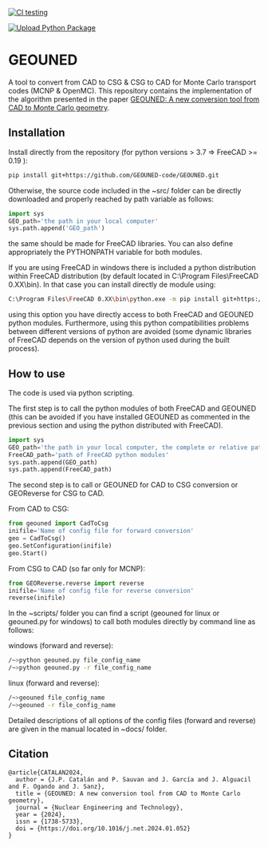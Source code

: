 [![CI testing](https://github.com/GEOUNED-org/GEOUNED/actions/workflows/ci.yml/badge.svg?branch=main)](https://github.com/GEOUNED-org/GEOUNED/actions/workflows/ci.yml)

[![Upload Python Package](https://github.com/GEOUNED-org/GEOUNED/actions/workflows/python-publish.yml/badge.svg)](https://github.com/GEOUNED-org/GEOUNED/actions/workflows/python-publish.yml)

# GEOUNED
A tool to convert from CAD to CSG & CSG to CAD for Monte Carlo transport codes (MCNP & OpenMC).
This repository contains the implementation of the algorithm presented in the paper [GEOUNED: A new conversion tool from CAD to Monte Carlo geometry](https://doi.org/10.1016/j.net.2024.01.052).

## Installation 

Install directly from the repository (for python versions > 3.7 => FreeCAD >= 0.19 ):

```bash
pip install git+https://github.com/GEOUNED-code/GEOUNED.git
```

Otherwise, the source code included in the ~src/ folder can be directly downloaded and properly reached by path variable as follows:

```python
import sys
GEO_path='the path in your local computer'
sys.path.append('GEO_path')
``` 

the same should be made for FreeCAD libraries. You can also define appropriately the PYTHONPATH variable for both modules. 

If you are using FreeCAD in windows there is included a python distribution within FreeCAD distribution (by default located in C:\Program Files\FreeCAD 0.XX\bin\).
In that case you can install directly de module using:

```bash
C:\Program Files\FreeCAD 0.XX\bin\python.exe -m pip install git+https://github.com/GEOUNED-code/GEOUNED.git
```
using this option you have directly access to both FreeCAD and GEOUNED python modules. 
Furthermore, using this python compatibilities problems between different versions of python are avoided (some dynamic libraries of FreeCAD depends on the version of python used during the built process). 

## How to use

The code is used via python scripting.  

The first step is to call the python modules of both FreeCAD and GEOUNED (this can be avoided if you have installed GEOUNED as commented in the previous section and using the python distributed with FreeCAD).

```python
import sys
GEO_path='the path in your local computer, the complete or relative path to the ~src/ folder'
FreeCAD_path='path of FreeCAD python modules'
sys.path.append(GEO_path)
sys.path.append(FreeCAD_path)
``` 
The second step is to call or GEOUNED for CAD to CSG conversion or GEOReverse for CSG to CAD.

From CAD to CSG:

```python
from geouned import CadToCsg
inifile='Name of config file for forward conversion'
geo = CadToCsg()
geo.SetConfiguration(inifile)
geo.Start()
``` 
From CSG to CAD (so far only for MCNP): 

```python
from GEOReverse.reverse import reverse
inifile='Name of config file for reverse conversion'
reverse(inifile)
``` 
In the ~scripts/ folder you can find a script (geouned for linux or geouned.py for windows) to call both modules directly by command line as follows:

windows (forward and reverse):
```bash
/~>python geouned.py file_config_name
/~>python geouned.py -r file_config_name
```

linux (forward and reverse):
```bash
/~>geouned file_config_name
/~>geouned -r file_config_name
```

Detailed descriptions of all options of the config files (forward and reverse) are given in the manual located in ~docs/ folder.

## Citation

```
@article{CATALAN2024,
  author = {J.P. Catalán and P. Sauvan and J. García and J. Alguacil and F. Ogando and J. Sanz},
  title = {GEOUNED: A new conversion tool from CAD to Monte Carlo geometry},
  journal = {Nuclear Engineering and Technology},
  year = {2024},
  issn = {1738-5733},
  doi = {https://doi.org/10.1016/j.net.2024.01.052}
}
```
